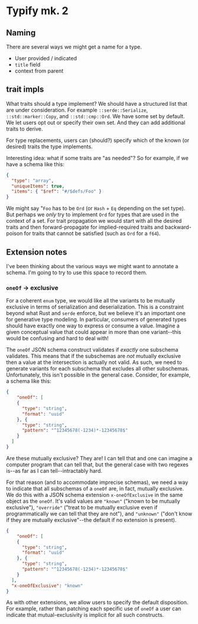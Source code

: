 # Typify mk. 2

## Naming

There are several ways we might get a name for a type.

- User provided / indicated
- `title` field
- context from parent


## trait impls

What traits should a type implement? We should have a structured list that are
under consideration. For example `::serde::Serialize`, `::std::marker::Copy`,
and `::std::cmp::Ord`. We have some set by default. We let users opt out or
specify their own set. And they can add additional traits to derive.

For type replacements, users can (should?) specify which of the known (or
desired) traits the type implements.

Interesting idea: what if some traits are "as needed"? So for example, if we
have a schema like this:

```json
{
  "type": "array",
  "uniqueItems": true,
  "items": { "$ref": "#/$defs/Foo" }
}
```

We might say "`Foo` has to be `Ord` (or `Hash` + `Eq` depending on the set
type). But perhaps we *only* try to implement `Ord` for types that are used in
the context of a set. For trait propagation we would start with all the desired
traits and then forward-propagate for implied-required traits and
backward-poison for traits that cannot be satisfied (such as `Ord` for a
`f64`).


## Extension notes

I've been thinking about the various ways we might want to annotate a schema.
I'm going to try to use this space to record them.

### `oneOf` → exclusive

For a coherent `enum` type, we would like all the variants to be mutually
exclusive in terms of serialization and deserialization. This is a constraint
beyond what Rust and `serde` enforce, but we believe it's an important one for
generative type modeling. In particular, consumers of generated types should
have exactly one way to express or consume a value. Imagine a given conceptual
value that could appear in more than one variant--this would be confusing and
hard to deal with!

The `oneOf` JSON schema construct validates if *exactly* one subschema
validates. This means that if the subschemas are *not* mutually exclusive then
a value at the intersection is actually not valid. As such, we need to generate
variants for each subschema that excludes all other subschemas. Unfortunately,
this isn't possible in the general case. Consider, for example, a schema like
this:

```json
{
	"oneOf": [
    {
      "type": "string",
      "format": "uuid"
    }, {
      "type": "string",
      "pattern": "^12345678(-1234)*-12345678$"
    }
  ]
}
```

Are these mutually exclusive? They are! I can tell that and one can imagine a
computer program that can tell that, but the general case with two regexes
is--as far as I can tell--intractably hard.

For that reason (and to accommodate imprecise schemas), we need a way to
indicate that all subschemas of a `oneOf` are, in fact, mutually exclusive. We
do this with a JSON schema extension `x-oneOfExclusive` in the same object as
the `oneOf`. It's valid values are `"known"` ("known to be mutually
exclusive"), `"override"` ("treat to be mutually exclusive even if
programmatically we can tell that they are not"), and `"unknown"` ("don't know
if they are mutually exclusive"--the default if no extension is present).

```json
{
	"oneOf": [
    {
      "type": "string",
      "format": "uuid"
    }, {
      "type": "string",
      "pattern": "^12345678(-1234)*-12345678$"
    }
  ],
  "x-oneOfExclusive": "known"
}
```

As with other extensions, we allow users to specify the default disposition.
For example, rather than patching each specific use of `oneOf` a user can
indicate that mutual-exclusivity is implicit for all such constructs.

